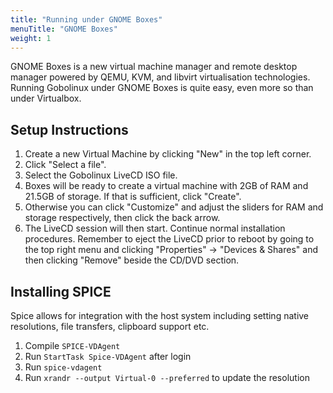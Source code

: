 ```yaml
---
title: "Running under GNOME Boxes"
menuTitle: "GNOME Boxes"
weight: 1
---
```


GNOME Boxes is a new virtual machine manager and remote desktop manager powered
by QEMU, KVM, and libvirt virtualisation technologies. Running Gobolinux under
GNOME Boxes is quite easy, even more so than under Virtualbox.

## Setup Instructions

1. Create a new Virtual Machine by clicking "New" in the top left corner.
2. Click "Select a file".
3. Select the Gobolinux LiveCD ISO file.
4. Boxes will be ready to create a virtual machine with 2GB of RAM and 21.5GB of
   storage. If that is sufficient, click "Create".
5. Otherwise you can click "Customize" and adjust the sliders for RAM and
   storage respectively, then click the back arrow.
6. The LiveCD session will then start. Continue normal installation procedures.
   Remember to eject the LiveCD prior to reboot by going to the top right menu
   and clicking "Properties" -> "Devices & Shares" and then clicking "Remove"
   beside the CD/DVD section.

## Installing SPICE

Spice allows for integration with the host system including setting native
resolutions, file transfers, clipboard support etc.

1. Compile `SPICE-VDAgent`
2. Run `StartTask Spice-VDAgent` after login
3. Run `spice-vdagent`
4. Run `xrandr --output Virtual-0 --preferred` to update the resolution
